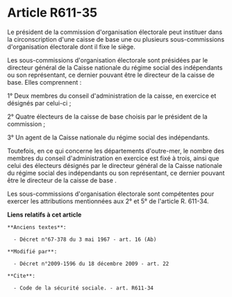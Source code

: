 # Article R611-35

Le président de la commission d'organisation électorale peut instituer dans la circonscription d'une caisse de base une ou
plusieurs sous-commissions d'organisation électorale dont il fixe le siège.

Les sous-commissions d'organisation électorale sont présidées par le directeur général de la Caisse nationale du régime
social des indépendants ou son représentant, ce dernier pouvant être le directeur de la caisse de base. Elles comprennent : 

1° Deux membres du conseil d'administration de la caisse, en exercice et désignés par celui-ci ;

2° Quatre électeurs de la caisse de base choisis par le président de la commission ;

3° Un agent de la Caisse nationale du régime social des indépendants.

Toutefois, en ce qui concerne les départements d'outre-mer, le nombre des membres du conseil d'administration en exercice est
fixé à trois, ainsi que celui des électeurs désignés par le directeur général de la Caisse nationale du régime social des
indépendants ou son représentant, ce dernier pouvant être le directeur de la caisse de base .

Les sous-commissions d'organisation électorale sont compétentes pour exercer les attributions mentionnées aux 2° et 5° de
l'article R. 611-34.

**Liens relatifs à cet article**

	**Anciens textes**:

	  - Décret n°67-378 du 3 mai 1967 - art. 16 (Ab)

	**Modifié par**:

	  - Décret n°2009-1596 du 18 décembre 2009 - art. 22

	**Cite**:

	  - Code de la sécurité sociale. - art. R611-34
